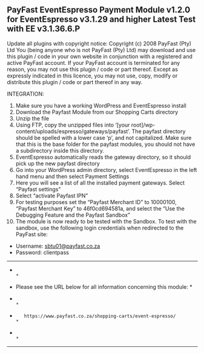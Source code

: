 PayFast EventEspresso Payment Module v1.2.0 for EventEspresso v3.1.29 and higher
Latest Test with EE v3.1.36.6.P
--------------------------------------------------------------
Update all plugins with copyright notice:
Copyright (c) 2008 PayFast (Pty) Ltd
You (being anyone who is not PayFast (Pty) Ltd) may download and use this plugin / code in your own website in conjunction with a registered and active PayFast account. If your PayFast account is terminated for any reason, you may not use this plugin / code or part thereof.
Except as expressly indicated in this licence, you may not use, copy, modify or distribute this plugin / code or part thereof in any way.

INTEGRATION:
1. Make sure you have a working WordPress and EventEspresso install
2. Download the Payfast Module from our Shopping Carts directory
3. Unzip the file
4. Using FTP, copy the unzipped files into ‘[your root]/wp-content/uploads/espresso/gateways/payfast’. The payfast directory should be spelled with a lower case ‘p’, and not capitalized. Make sure that this is the base folder for the payfast modules, you should not have a subdirectory inside this directory.
5. EventEspresso automatically reads the gateway directory, so it should pick up the new payfast directory
6. Go into your WordPress admin directory, select EventEspresso in the left hand menu and then select Payment Settings
7. Here you will see a list of all the installed payment gateways. Select “Payfast settings”
8. Select “activate Payfast IPN”
9. For testing purposes set the “Payfast Merchant ID” to 10000100, “Payfast Merchant Key” to 46f0cd694581a, and select the “Use the Debugging Feature and the Payfast Sandbox”
10. The module is now ready to be tested with the Sandbox. To test with the sandbox, use the following login credentials when redirected to the PayFast site:
- Username: sbtu01@payfast.co.za
- Password: clientpass

******************************************************************************
*                                                                            *
*    Please see the URL below for all information concerning this module:    *
*                                                                            *
*        https://www.payfast.co.za/shopping-carts/event-espresso/            *
*                                                                            *
******************************************************************************
